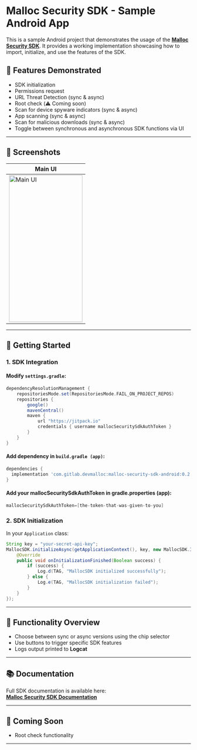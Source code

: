 # Malloc Security SDK - Sample Android App

This is a sample Android project that demonstrates the usage of the **[Malloc Security SDK](https://mallocsecurity.github.io/sdk/intro)**. It provides a working implementation showcasing how to import, initialize, and use the features of the SDK.

## 🔧 Features Demonstrated

- SDK initialization
- Permissions request
- URL Threat Detection (sync & async)
- Root check (⚠️  Coming soon) 
- Scan for device spyware indicators (sync & async)
- App scanning (sync & async)
- Scan for malicious downloads (sync & async)
- Toggle between synchronous and asynchronous SDK functions via UI

---

## 📸 Screenshots
| Main UI | 
|---------|
|<img src="main_ui_screenshot.png" alt="Main UI" width="200" height="400"/> |

---

## 🚀 Getting Started

### 1. SDK Integration

#### Modify `settings.gradle`:

```groovy
dependencyResolutionManagement {
    repositoriesMode.set(RepositoriesMode.FAIL_ON_PROJECT_REPOS)
    repositories {
        google()
        mavenCentral()
        maven {
            url "https://jitpack.io"
            credentials { username mallocSecuritySdkAuthToken }
        }
    }
}
```

#### Add dependency in `build.gradle (app)`:

```groovy
dependencies {
  implementation 'com.gitlab.devmalloc:malloc-security-sdk-android:0.2.1'
}
```

#### Add your mallocSecuritySdkAuthToken in gradle.properties (app):
```groovy
mallocSecuritySdkAuthToken=[the-token-that-was-given-to-you]
```

### 2. SDK Initialization

In your `Application` class:

```java
String key = "your-secret-api-key";
MallocSDK.initializeAsync(getApplicationContext(), key, new MallocSDK.InitializationFinished() {
    @Override
    public void onInitializationFinished(Boolean success) {
        if (success) {
            Log.d(TAG, "MallocSDK initialized successfully");
        } else {
            Log.e(TAG, "MallocSDK initialization failed");
        }
    }
});
```

---

## 🧪 Functionality Overview

- Choose between sync or async versions using the chip selector
- Use buttons to trigger specific SDK features
- Logs output printed to **Logcat**
  
---

## 📚 Documentation

Full SDK documentation is available here:  
**[Malloc Security SDK Documentation](https://mallocsecurity.github.io/sdk/intro)**

---

## 🧩 Coming Soon

- Root check functionality

---
